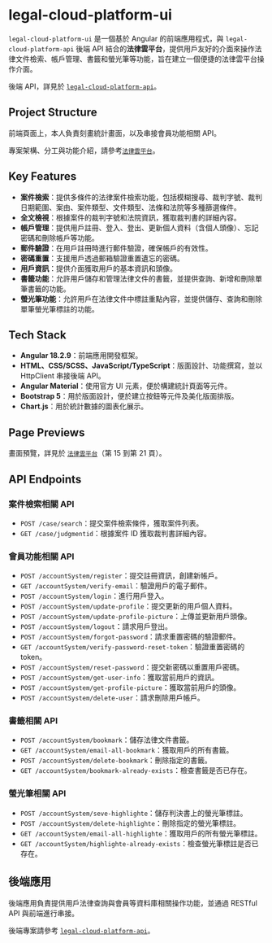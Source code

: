 # legal-cloud-platform-ui

`legal-cloud-platform-ui` 是一個基於 Angular 的前端應用程式，與 `legal-cloud-platform-api` 後端 API 結合的**法律雲平台**，提供用戶友好的介面來操作法律文件檢索、帳戶管理、書籤和螢光筆等功能，旨在建立一個便捷的法律雲平台操作介面。

後端 API，詳見於 [`legal-cloud-platform-api`](https://github.com/rikka0823/legal-cloud-platform-api)。

## Project Structure

前端頁面上，本人負責刻畫統計畫面，以及串接會員功能相關 API。

專案架構、分工與功能介紹，請參考[`法律雲平台`](https://drive.google.com/file/d/1d-QA9C096Mfpb_jreCERc_OvLr8vXjI0/view?usp=sharing)。

## Key Features

- **案件檢索**：提供多條件的法律案件檢索功能，包括模糊搜尋、裁判字號、裁判日期範圍、案由、案件類型、文件類型、法條和法院等多種篩選條件。
- **全文檢視**：根據案件的裁判字號和法院資訊，獲取裁判書的詳細內容。
- **帳戶管理**：提供用戶註冊、登入、登出、更新個人資料（含個人頭像）、忘記密碼和刪除帳戶等功能。
- **郵件驗證**：在用戶註冊時進行郵件驗證，確保帳戶的有效性。
- **密碼重置**：支援用戶透過郵箱驗證重置遺忘的密碼。
- **用戶資訊**：提供介面獲取用戶的基本資訊和頭像。
- **書籤功能**：允許用戶儲存和管理法律文件的書籤，並提供查詢、新增和刪除單筆書籤的功能。
- **螢光筆功能**：允許用戶在法律文件中標註重點內容，並提供儲存、查詢和刪除單筆螢光筆標註的功能。

## Tech Stack

- **Angular 18.2.9**：前端應用開發框架。
- **HTML、CSS/SCSS、JavaScript/TypeScript**：版面設計、功能撰寫，並以 HttpClient 串接後端 API。
- **Angular Material**：使用官方 UI 元素，便於構建統計頁面等元件。
- **Bootstrap 5**：用於版面設計，便於建立按鈕等元件及美化版面排版。
- **Chart.js**：用於統計數據的圖表化展示。

## Page Previews

畫面預覽，詳見於 [`法律雲平台`](https://drive.google.com/file/d/1d-QA9C096Mfpb_jreCERc_OvLr8vXjI0/view?usp=drive_link)（第 15 到第 21 頁）。

## API Endpoints

### 案件檢索相關 API

- `POST /case/search`：提交案件檢索條件，獲取案件列表。
- `GET /case/judgmentid`：根據案件 ID 獲取裁判書詳細內容。

### 會員功能相關 API

- `POST /accountSystem/register`：提交註冊資訊，創建新帳戶。
- `GET /accountSystem/verify-email`：驗證用戶的電子郵件。
- `POST /accountSystem/login`：進行用戶登入。
- `POST /accountSystem/update-profile`：提交更新的用戶個人資料。
- `POST /accountSystem/update-profile-picture`：上傳並更新用戶頭像。
- `POST /accountSystem/logout`：請求用戶登出。
- `POST /accountSystem/forgot-password`：請求重置密碼的驗證郵件。
- `GET /accountSystem/verify-password-reset-token`：驗證重置密碼的 token。
- `POST /accountSystem/reset-password`：提交新密碼以重置用戶密碼。
- `POST /accountSystem/get-user-info`：獲取當前用戶的資訊。
- `POST /accountSystem/get-profile-picture`：獲取當前用戶的頭像。
- `POST /accountSystem/delete-user`：請求刪除用戶帳戶。

### 書籤相關 API

- `POST /accountSystem/bookmark`：儲存法律文件書籤。
- `GET /accountSystem/email-all-bookmark`：獲取用戶的所有書籤。
- `POST /accountSystem/delete-bookmark`：刪除指定的書籤。
- `GET /accountSystem/bookmark-already-exists`：檢查書籤是否已存在。

### 螢光筆相關 API

- `POST /accountSystem/seve-highlighte`：儲存判決書上的螢光筆標註。
- `POST /accountSystem/delete-highlighte`：刪除指定的螢光筆標註。
- `GET /accountSystem/email-all-highlighte`：獲取用戶的所有螢光筆標註。
- `GET /accountSystem/highlighte-already-exists`：檢查螢光筆標註是否已存在。

## 後端應用

後端應用負責提供用戶法律查詢與會員等資料庫相關操作功能，並通過 RESTful API 與前端進行串接。

後端專案請參考 [`legal-cloud-platform-api`](https://github.com/rikka0823/legal-cloud-platform-api)。
